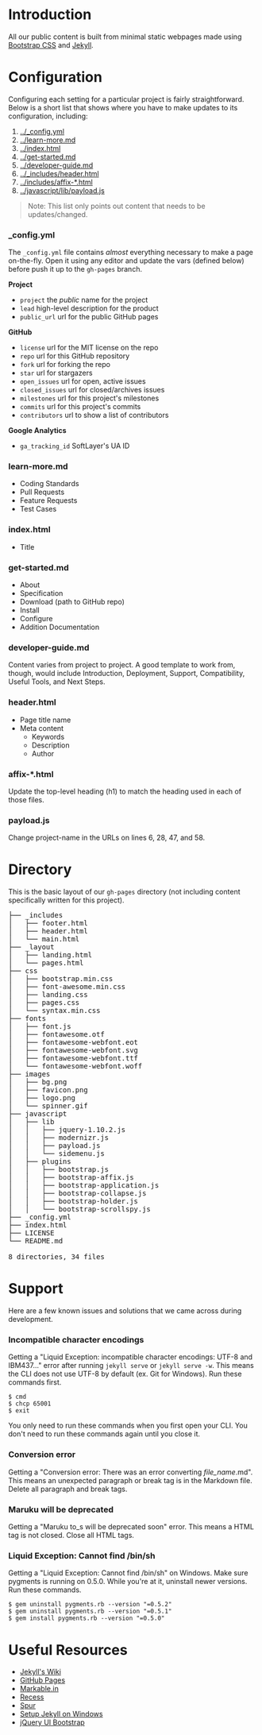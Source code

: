 # Introduction

All our public content is built from minimal static webpages made using [Bootstrap CSS](http://getboostrap.com) and [Jekyll](http://jekyllrb.com).

# Configuration

Configuring each setting for a particular project is fairly straightforward. Below is a short list that shows where you have to make updates to its configuration, including:

1. [../_config.yml](#_config.yml)
2. [../learn-more.md](#learn-more.md)
3. [../index.html](#index.html)
4. [../get-started.md](#get-started.md)
5. [../developer-guide.md](#developer-guide.md)
6. [../_includes/header.html](#header.html)
7. [../includes/affix-*.html](#affix-*.html)
8. [../javascript/lib/payload.js](#payload.js)


> Note: This list only points out content that needs to be updates/changed. 

### _config.yml

The `_config.yml` file contains *almost* everything necessary to make a page on-the-fly. Open it using any editor and update the vars (defined below) before push it up to the `gh-pages` branch.

**Project**

* `project` the *public* name for the project
* `lead` high-level description for the product
* `public_url` url for the public GitHub pages

**GitHub**

* `license` url for the MIT license on the repo
* `repo` url for this GitHub repository
* `fork` url for forking the repo
* `star` url for stargazers
* `open_issues` url for open, active issues
* `closed_issues` url for closed/archives issues
* `milestones` url for this project's milestones
* `commits` url for this project's commits
* `contributors` url to show a list of contributors

**Google Analytics**

* `ga_tracking_id` SoftLayer's UA ID

### learn-more.md

* Coding Standards
* Pull Requests
* Feature Requests
* Test Cases

### index.html

* Title

### get-started.md

* About
* Specification
* Download (path to GitHub repo)
* Install
* Configure
* Addition Documentation

### developer-guide.md

Content varies from project to project. A good template to work from, though, would include Introduction, Deployment, Support, Compatibility, Useful Tools, and Next Steps.

### header.html

* Page title name
* Meta content
	* Keywords
	* Description
	* Author

### affix-*.html

Update the top-level heading (h1) to match the heading used in each of those files.

### payload.js

Change project-name in the URLs on lines 6, 28, 47, and 58.

# Directory

This is the basic layout of our `gh-pages` directory (not including content specifically written for this project).

<pre>
├── _includes
│   ├── footer.html
│   ├── header.html
│   └── main.html
├── _layout
│   ├── landing.html
│   └── pages.html
├── css
│   ├── bootstrap.min.css
│   ├── font-awesome.min.css
│   ├── landing.css
│   ├── pages.css
│   └── syntax.min.css
├── fonts
│   ├── font.js
│   ├── fontawesome.otf
│   ├── fontawesome-webfont.eot
│   ├── fontawesome-webfont.svg
│   ├── fontawesome-webfont.ttf
│   └── fontawesome-webfont.woff
├── images
│   ├── bg.png
│   ├── favicon.png
│   ├── logo.png
│   └── spinner.gif
├── javascript
│   ├── lib
│   │   ├── jquery-1.10.2.js
│   │   ├── modernizr.js
│   │   ├── payload.js
│   │   └── sidemenu.js
│   ├── plugins
│   │   ├── bootstrap.js
│   │   ├── bootstrap-affix.js
│   │   ├── bootstrap-application.js
│   │   ├── bootstrap-collapse.js
│   │   ├── bootstrap-holder.js
│   │   └── bootstrap-scrollspy.js
├── _config.yml
├── index.html
├── LICENSE
└── README.md

8 directories, 34 files
</pre>

# Support

Here are a few known issues and solutions that we came across during development. 

### Incompatible character encodings

Getting a "Liquid Exception: incompatible character encodings: UTF-8 and IBM437..." error after running `jekyll serve` or `jekyll serve -w`. This means the CLI does not use UTF-8 by default (ex. Git for Windows). Run these commands first.

    $ cmd
    $ chcp 65001
    $ exit

You only need to run these commands when you first open your CLI. You don't need to run these commands again until you close it.

### Conversion error

Getting a "Conversion error: There was an error converting *file_name*.md". This means an unexpected paragraph or break tag is in the Markdown file. Delete all paragraph and break tags.

### Maruku will be deprecated

Getting a "Maruku to_s will be deprecated soon" error. This means a HTML tag is not closed. Close all HTML tags.

### Liquid Exception: Cannot find /bin/sh

Getting a "Liquid Exception: Cannot find /bin/sh" on Windows. Make sure pygments is running on 0.5.0. While you're at it, uninstall newer versions. Run these commands.

    $ gem uninstall pygments.rb --version "=0.5.2"
    $ gem uninstall pygments.rb --version "=0.5.1"
    $ gem install pygments.rb --version "=0.5.0"

# Useful Resources

* [Jekyll's Wiki](https://github.com/mojombo/jekyll/wiki)
* [GitHub Pages](http://pages.github.com)
* [Markable.in](http://markable.in)
* [Recess](http://twitter.github.io/recess)
* [Spur](http://www.spurapp.com)
* [Setup Jekyll on Windows](http://yizeng.me/2013/05/10/setup-jekyll-on-windows)
* [jQuery UI Bootstrap](https://github.com/addyosmani/jquery-ui-bootstrap)
